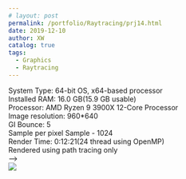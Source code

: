 ```yaml
---
# layout: post
permalink: /portfolio/Raytracing/prj14.html
date: 2019-12-10
author: XW
catalog: true
tags:
  - Graphics
  - Raytracing
---
```


<script type="text/javascript" src="http://www.cemyuksel.com/scripts/fsimage.js"></script>
<div>System Type: 64-bit OS, x64-based processor</div>
<div>Installed RAM: 16.0 GB(15.9 GB usable)</div>
<div>Processor: AMD Ryzen 9 3900X 12-Core Processor</div>
<div>Image resolution: 960*640</div>
<div>GI Bounce: 5</div>
<div>Sample per pixel Sample - 1024</div>
<div>Render Time: 0:12:21(24 thread using OpenMP)</div>
<div>Rendered using path tracing only</div> -->
<div>
    <img rel="fsimage" src="{{site.url}}/portfolio/Raytracing/prj14_ver1024.png"/>
<div>